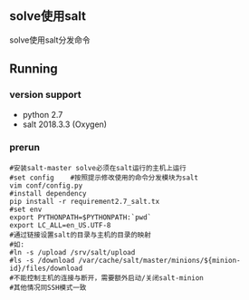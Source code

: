 solve使用salt
--------------

solve使用salt分发命令


Running
--------------

### version support ###
* python 2.7
* salt 2018.3.3 (Oxygen)

### prerun ###
```shell
#安装salt-master solve必须在salt运行的主机上运行
#set config    #按照提示修改使用的命令分发模块为salt
vim conf/config.py
#install dependency
pip install -r requirement2.7_salt.tx
#set env
export PYTHONPATH=$PYTHONPATH:`pwd`
export LC_ALL=en_US.UTF-8
#通过链接设置salt的目录与主机的目录的映射
#如:
#ln -s /upload /srv/salt/upload
#ls -s /download /var/cache/salt/master/minions/${minion-id}/files/download
#不能控制主机的连接与断开，需要额外启动/关闭salt-minion
#其他情况同SSH模式一致
```
